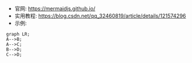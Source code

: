 - 官网: https://mermaidjs.github.io/
- 实用教程: https://blog.csdn.net/qq_32460819/article/details/121574296
- 示例:

```mermaid
graph LR;
A-->B;
A-->C;
B-->D;
C-->D;
```
